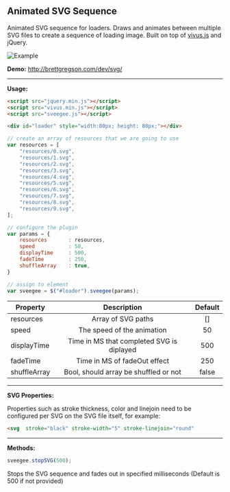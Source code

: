## Animated SVG Sequence

Animated SVG sequence for loaders. Draws and animates between multiple SVG files to create a sequence of loading image. Built on top of [vivus.js](https://github.com/maxwellito/vivus) and jQuery. 

![Example](http://brettgregson.com/dev/svg/example.gif)


**Demo:**
http://brettgregson.com/dev/svg/

---

**Usage:**

```html
<script src="jquery.min.js"></script>
<script src="vivus.min.js"></script>
<script src="sveegee.js"></script>
```

````html
<div id="loader" style="width:80px; height: 80px;"></div>
````

```javascript
// create an array of resources that we are going to use
var resources = [
	"resources/0.svg",
	"resources/1.svg",
	"resources/2.svg",
	"resources/3.svg",
	"resources/4.svg",
	"resources/5.svg",
	"resources/6.svg",			
	"resources/7.svg",
	"resources/8.svg",
	"resources/9.svg",
];

// configure the plugin
var params = {
	resources		: resources,
	speed			: 50,
	displayTime		: 500,
	fadeTime		: 250,
	shuffleArray	: true,
}

// assign to element
var sveegee = $("#loader").sveegee(params);
```


| Property        | Description | Default |
| ------------- |:-------------:|:-------------:|
| resources      | Array of SVG paths |[]|
| speed      | The speed of the animation       |50|
| displayTime | Time in MS that completed SVG is diplayed      |500|
| fadeTime      | Time in MS of fadeOut effect |250|
| shuffleArray      | Bool, should array be shuffled or not |false|

---

**SVG Properties:**

Properties such as stroke thickness, color and linejoin need to be configured per SVG on the SVG file itself, for example:
```html
<svg  stroke="black" stroke-width="5" stroke-linejoin="round"
```
---

**Methods:**

```javascript
sveegee.stopSVG(500);
```

Stops the SVG sequence and fades out in specified milliseconds (Default is 500 if not provided)

